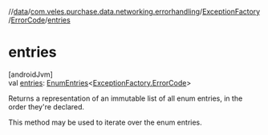 //[data](../../../../index.md)/[com.veles.purchase.data.networking.errorhandling](../../index.md)/[ExceptionFactory](../index.md)/[ErrorCode](index.md)/[entries](entries.md)

# entries

[androidJvm]\
val [entries](entries.md): [EnumEntries](https://kotlinlang.org/api/latest/jvm/stdlib/kotlin.enums/-enum-entries/index.html)&lt;[ExceptionFactory.ErrorCode](index.md)&gt;

Returns a representation of an immutable list of all enum entries, in the order they're declared.

This method may be used to iterate over the enum entries.
